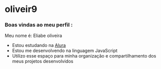 # oliveir9
### Boas vindas ao meu perfil : 

Meu nome é: Eliabe oliveira

- Estou estudando na [Alura](https://www.alura.com.br)
- Estou me desenvolvendo na linguagem JavaScript
- Utilizo esse espaço para minha organização e compartilhamento dos meus projetos desenvolvidos








